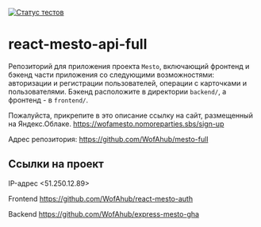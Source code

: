 [![Статус тестов](../../actions/workflows/tests.yml/badge.svg)](../../actions/workflows/tests.yml)

# react-mesto-api-full
Репозиторий для приложения проекта `Mesto`, включающий фронтенд и бэкенд части приложения со следующими возможностями: авторизации и регистрации пользователей, операции с карточками и пользователями. Бэкенд расположите в директории `backend/`, а фронтенд - в `frontend/`. 
  
Пожалуйста, прикрепите в это описание ссылку на сайт, размещенный на Яндекс.Облаке.
https://wofamesto.nomoreparties.sbs/sign-up

Адрес репозитория: https://github.com/WofAhub/mesto-full

## Ссылки на проект

IP-адрес <51.250.12.89>

Frontend https://github.com/WofAhub/react-mesto-auth

Backend https://github.com/WofAhub/express-mesto-gha
